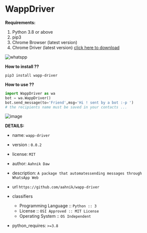 # WappDriver

**Requirements:**

1. Python 3.8 or above
2. pip3
3. Chrome Browser (latest version)
4. Chrome Driver (latest version) [click here to download](https://chromedriver.storage.googleapis.com/index.html?path=84.0.4147.30/)

![whatspp](https://user-images.githubusercontent.com/66209958/90409877-5953cf80-e0c7-11ea-8700-d4549735fc10.png)



**How to install ??**

```
pip3 install wapp-driver
```

**How to use ??**

```python
import WappDriver as wa
bot = wa.WappDriver()
bot.send_message(to='Friend',msg='Hi ! sent by a bot :-p ')
# the recipients name must be saved in your contacts ...
```
![image](https://github.com/aahnik/wapp-driver/blob/master/wapp_driver_scrnsht.png?raw=true)

**DETAILS:**

* name: `wapp-driver`
* version : `0.0.2`
* license: `MIT`
* author: `Aahnik Daw`

* description: `A package that automatessending messages through WhatsApp Web` 

* url `https://github.com/aahnik/wapp-driver`

* classifiers
    - Programming Language :: `Python :: 3`
    - License :: `OSI Approved :: MIT License`
    - Operating System :: `OS Independent`

* python_requires: `>=3.8`
